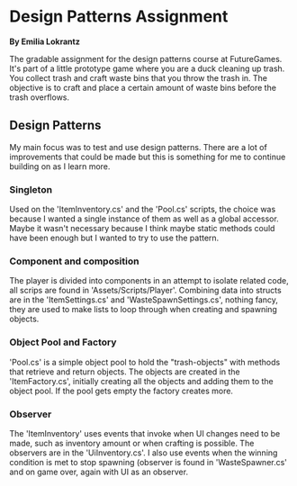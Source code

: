 # Design Patterns Assignment
**By Emilia Lokrantz**

The gradable assignment for the design patterns course at FutureGames. It's part of a little prototype game where you are a duck cleaning up trash.
You collect trash and craft waste bins that you throw the trash in. 
The objective is to craft and place a certain amount of waste bins before the trash overflows. 

## Design Patterns
My main focus was to test and use design patterns. There are a lot of improvements that could be made but this is something for me to continue building on as I learn more. 

### Singleton
Used on the 'ItemInventory.cs' and the 'Pool.cs' scripts, the choice was because I wanted a single instance of them as well as a global accessor. Maybe it wasn't necessary because I think maybe static methods could have been enough but I wanted to try to use the pattern. 
### Component and composition
The player is divided into components in an attempt to isolate related code, all scrips are found in 'Assets/Scripts/Player'. Combining data into structs are in the 'ItemSettings.cs' and 'WasteSpawnSettings.cs', nothing fancy, they are used to make lists to loop through when creating and spawning objects.
### Object Pool and Factory
'Pool.cs' is a simple object pool to hold the "trash-objects" with methods that retrieve and return objects. The objects are created in the 'ItemFactory.cs', initially creating all the objects and adding them to the object pool. If the pool gets empty the factory creates more.
### Observer
The 'ItemInventory' uses events that invoke when UI changes need to be made, such as inventory amount or when crafting is possible. The observers are in the 'UiInventory.cs'. I also use events when the winning condition is met to stop spawning (observer is found in 'WasteSpawner.cs' and on game over, again with UI as an observer.
